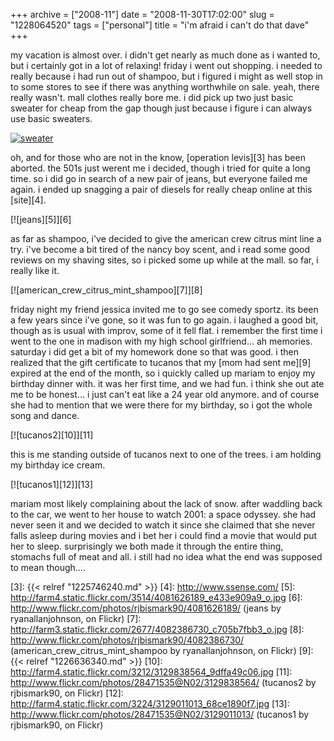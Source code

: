 +++
archive = ["2008-11"]
date = "2008-11-30T17:02:00"
slug = "1228064520"
tags = ["personal"]
title = "i'm afraid i can't do that dave"
+++

my vacation is almost over. i didn't get nearly as much done as i wanted
to, but i certainly got in a lot of relaxing! friday i went out shopping.
i needed to really because i had run out of shampoo, but i figured i might
as well stop in to some stores to see if there was anything worthwhile on
sale. yeah, there really wasn't. mall clothes really bore me. i did pick
up two just basic sweater for cheap from the gap though just because
i figure i can always use basic sweaters.

[![sweater][1]][2]

oh, and for those who are not in the know, [operation levis][3] has been
aborted. the 501s just werent me i decided, though i tried for quite
a long time. so i did go in search of a new pair of jeans, but everyone
failed me again. i ended up snagging a pair of diesels for really cheap
online at this [site][4].

[![jeans][5]][6]

as far as shampoo, i've decided to give the american crew citrus mint line
a try. i've become a bit tired of the nancy boy scent, and i read some
good reviews on my shaving sites, so i picked some up while at the mall.
so far, i really like it.

[![american_crew_citrus_mint_shampoo][7]][8]

friday night my friend jessica invited me to go see comedy sportz. its
been a few years since i've gone, so it was fun to go again. i laughed
a good bit, though as is usual with improv, some of it fell flat.
i remember the first time i went to the one in madison with my high school
girlfriend... ah memories. saturday i did get a bit of my homework done so
that was good. i then realized that the gift certificate to tucanos that
my [mom had sent me][9] expired at the end of the month, so i quickly
called up mariam to enjoy my birthday dinner with. it was her first time,
and we had fun. i think she out ate me to be honest... i just can't eat
like a 24 year old anymore. and of course she had to mention that we were
there for my birthday, so i got the whole song and dance.

[![tucanos2][10]][11]

this is me standing outside of tucanos next to one of the trees. i am
holding my birthday ice cream.

[![tucanos1][12]][13]

mariam most likely complaining about the lack of snow. after waddling back
to the car, we went to her house to watch 2001: a space odyssey. she had
never seen it and we decided to watch it since she claimed that she never
falls asleep during movies and i bet her i could find a movie that would
put her to sleep. surprisingly we both made it through the entire thing,
stomachs full of meat and all. i still had no idea what the end was
supposed to mean though....

[1]: http://farm3.static.flickr.com/2525/4081626175_3730fe4814_o.jpg
[2]: http://www.flickr.com/photos/rjbismark90/4081626175/ (sweater by ryanallanjohnson, on Flickr)
[3]: {{< relref "1225746240.md" >}}
[4]: http://www.ssense.com/
[5]: http://farm4.static.flickr.com/3514/4081626189_e433e909a9_o.jpg
[6]: http://www.flickr.com/photos/rjbismark90/4081626189/ (jeans by ryanallanjohnson, on Flickr)
[7]: http://farm3.static.flickr.com/2677/4082386730_c705b7fbb3_o.jpg
[8]: http://www.flickr.com/photos/rjbismark90/4082386730/ (american_crew_citrus_mint_shampoo by ryanallanjohnson, on Flickr)
[9]: {{< relref "1226636340.md" >}}
[10]: http://farm4.static.flickr.com/3212/3129838564_9dffa49c06.jpg
[11]: http://www.flickr.com/photos/28471535@N02/3129838564/ (tucanos2 by rjbismark90, on Flickr)
[12]: http://farm4.static.flickr.com/3224/3129011013_68ce1890f7.jpg
[13]: http://www.flickr.com/photos/28471535@N02/3129011013/ (tucanos1 by rjbismark90, on Flickr)

